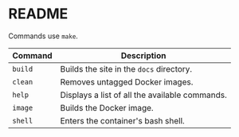 # README

Commands use `make`.

| Command | Description                                    |
| ------- | ---------------------------------------------- |
| `build` | Builds the site in the `docs` directory.       |
| `clean` | Removes untagged Docker images.                |
| `help`  | Displays a list of all the available commands. |
| `image` | Builds the Docker image.                       |
| `shell` | Enters the container's bash shell.             |
